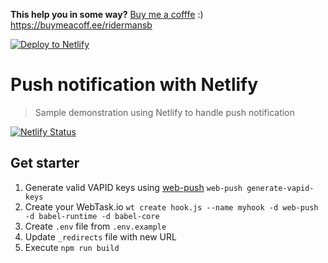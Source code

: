 **This help you in some way?** [Buy me a cofffe][coffee]  :)   
https://buymeacoff.ee/ridermansb

[![Deploy to Netlify](https://www.netlify.com/img/deploy/button.svg)](https://app.netlify.com/start/deploy?repository=https://github.com/Ridermansb/push-notification-when-webhook)

# Push notification with Netlify
> Sample demonstration using Netlify to handle push notification

[![Netlify Status](https://api.netlify.com/api/v1/badges/1ddd7141-4e8a-48a2-afc3-6e12fdca6f5f/deploy-status)](https://app.netlify.com/sites/push-notification-when-webhook/deploys)

## Get starter

1. Generate valid VAPID keys using [web-push][1] `web-push generate-vapid-keys`
2. Create your WebTask.io `wt create hook.js --name myhook -d web-push -d babel-runtime -d babel-core`
3. Create `.env` file from `.env.example`
4. Update `_redirects` file with new URL
5. Execute `npm run build`

[1]: https://www.npmjs.com/package/web-push
[coffee]: https://buymeacoff.ee/ridermansb
